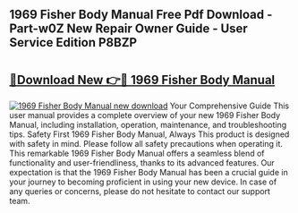 ## 1969 Fisher Body Manual Free Pdf Download - Part-w0Z New Repair Owner Guide - User Service Edition P8BZP

# <h2><a href="http://bc26729.oget.top/?id=1969+Fisher+Body+Manual">🔗Download New 👉🔴 1969 Fisher Body Manual</a></h2>

[![1969 Fisher Body Manual new download](https://i.imgur.com/5g1atiW.png)](http://bc26729.oget.top/?id=1969+Fisher+Body+Manual)
Your Comprehensive Guide This user manual provides a complete overview of your new 1969 Fisher Body Manual, including installation, operation, maintenance, and troubleshooting tips. Safety First 1969 Fisher Body Manual, Always This product is designed with safety in mind. Please follow all safety precautions when operating it. This remarkable 1969 Fisher Body Manual offers a seamless blend of functionality and user-friendliness, thanks to its advanced features. Our expectation is that the 1969 Fisher Body Manual has been a crucial guide in your journey to becoming proficient in using your new device. In case of any queries or concerns, please do not hesitate to contact our support team.

